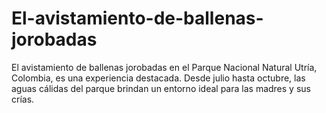 # El-avistamiento-de-ballenas-jorobadas
El avistamiento de ballenas jorobadas en el Parque Nacional Natural Utría, Colombia, es una experiencia destacada. Desde julio hasta octubre, las aguas cálidas del parque brindan un entorno ideal para las madres y sus crías. 
